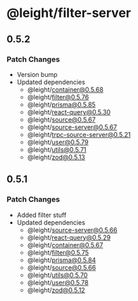 # @leight/filter-server

## 0.5.2

### Patch Changes

- Version bump
- Updated dependencies
  - @leight/container@0.5.68
  - @leight/filter@0.5.76
  - @leight/prisma@0.5.85
  - @leight/react-query@0.5.30
  - @leight/source@0.5.67
  - @leight/source-server@0.5.67
  - @leight/trpc-source-server@0.5.21
  - @leight/user@0.5.79
  - @leight/utils@0.5.71
  - @leight/zod@0.5.13

## 0.5.1

### Patch Changes

- Added filter stuff
- Updated dependencies
  - @leight/source-server@0.5.66
  - @leight/react-query@0.5.29
  - @leight/container@0.5.67
  - @leight/filter@0.5.75
  - @leight/prisma@0.5.84
  - @leight/source@0.5.66
  - @leight/utils@0.5.70
  - @leight/user@0.5.78
  - @leight/zod@0.5.12
